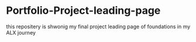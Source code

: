 # Portfolio-Project-leading-page
this repositery is shwonig my final project leading page of foundations in my ALX journey 
